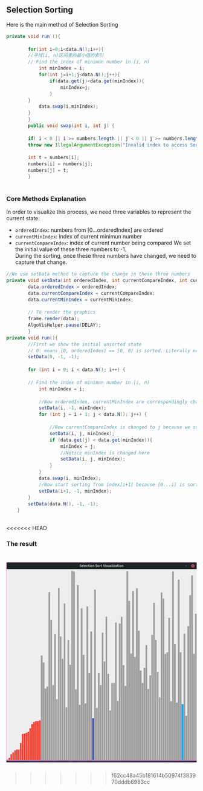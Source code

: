 ## Selection Sorting 
Here is the main method of Selection Sorting
```java
private void run (){
    
        for(int i=0;i<data.N();i++){
        //寻找[i, n)区间里的最小值的索引
        // Find the index of minimun number in [i, n) 
            int minIndex = i;
            for(int j=i+1;j<data.N();j++){
                if(data.get(j)<data.get(minIndex)){
                    minIndex=j;
                }
        }
            data.swap(i,minIndex);
        }
        }
        public void swap(int i, int j) {

        if( i < 0 || i >= numbers.length || j < 0 || j >= numbers.length)
        throw new IllegalArgumentException("Invalid index to access Sort Data.");

        int t = numbers[i];
        numbers[i] = numbers[j];
        numbers[j] = t;
        }
        
```
### Core Methods Explanation
In order to visualize this process, we need three variables to represent the current state:
- `orderedIndex`: numbers from [0...orderedIndex] are ordered 
- `currentMinIndex`: index of current minimun number
- `currentCompareIndex`: index of current number being compared
We set the initial value of these three numbers to -1.    
During the sorting, once these three numbers have changed, we need to capture that change.
```java
//We use setData method to capture the change in these three numbers
private void setData(int orderedIndex, int currentCompareIndex, int currentMinIndex){
        data.orderedIndex = orderedIndex;
        data.currentCompareIndex = currentCompareIndex;
        data.currentMinIndex = currentMinIndex;

        // To render the graphics
        frame.render(data);
        AlgoVisHelper.pause(DELAY);
        }
private void run(){
        //First we show the initial unsorted state
        // 0: means [0, orderedIndex) == [0, 0) is sorted. Literally no numbers are sorted
        setData(0, -1, -1);
      
        for (int i = 0; i < data.N(); i++) {
            
        // Find the index of minimun number in [i, n)
            int minIndex = i;
            
            //Now orderedIndex, currentMinIndex are correspondingly changed to i, minIndex
            setData(i, -1, minIndex);
            for (int j = i + 1; j < data.N(); j++) {
                
                //Now currentCompareIndex is changed to j because we start comparing
                setData(i, j, minIndex);
                if (data.get(j) < data.get(minIndex)){
                    minIndex = j;
                    //Notice minIndex is changed here
                    setData(i, j, minIndex);
                }
            }
            data.swap(i, minIndex);
            //Now start sorting from index[i+1] because [0...i] is sorted
            setData(i+1, -1, minIndex);
        }
        setData(data.N(), -1, -1);
    }
    
```
<<<<<<< HEAD
### The result
![SelectionSorting](../img/01.png)
=======
>>>>>>> f62cc48a45b181614b50974f383970dddb6983cc
